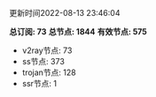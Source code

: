 更新时间2022-08-13 23:46:04

**总订阅: 73**
**总节点: 1844**
**有效节点: 575**
- v2ray节点: 73
- ss节点: 373
- trojan节点: 128
- ssr节点: 1
